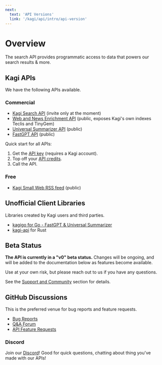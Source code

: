 ```yaml
---
next:
  text: 'API Versions'
  link: '/kagi/api/intro/api-version'
---
```


# Overview

The search API provides programmatic access to data that powers our search
results & more.

## Kagi APIs

We have the following APIs available.

### Commercial

- [Kagi Search API](search.md) (invite only at the moment)
- [Web and News Enrichment API](enrich.md) (public, exposes Kagi's own indexes Teclis and TinyGem)
- [Universal Summarizer API](summarizer.md) (public)
- [FastGPT API](fastgpt.md) (public)

Quick start for all APIs:

1. Get the [API key](https://kagi.com/settings?p=api) (requires a Kagi account).
2. Top off your [API credits](https://kagi.com/settings?p=billing_api).
3. Call the API.

### Free

- [Kagi Small Web RSS feed](smallweb.md) (public)
  

## Unofficial Client Libraries

Libraries created by Kagi users and third parties.

- [kagigo for Go - FastGPT & Universal Summarizer](https://github.com/httpjamesm/kagigo)
- [kagi-api](https://crates.io/crates/kagi-api) for Rust

## Beta Status

**The API is currently in a "v0" beta status.** Changes will be ongoing,
and will be added to the documentation below as features become available.

Use at your own risk, but please reach out to us if you have any questions.

See the [Support and Community](../support-and-community/roadmap_feedback.md) section for details.

## GitHub Discussions

This is the preferred venue for bug reports and feature requests.

- [Bug Reports](https://github.com/kagisearch/kagi-docs/issues/new/choose)
- [Q&A Forum](https://github.com/kagisearch/kagi-docs/discussions/categories/q-a?discussions_q=category%3AQ%26A+label%3Aproduct%3Akagi_search_api)
- [API Feature Requests](https://github.com/kagisearch/kagi-docs/discussions/categories/kagi-search-api-feature-requests-ideas)

### Discord

Join our [Discord](https://kagi.com/discord)! Good for quick questions, chatting about thing you've made with our APIs!
